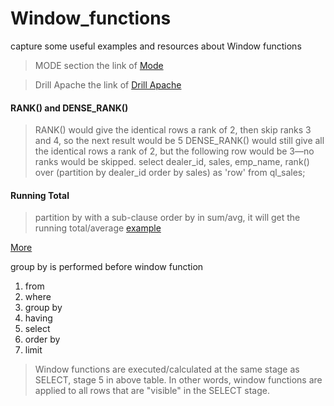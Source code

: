# Window_functions

capture some useful examples and resources about Window functions

> MODE section
the link of [Mode](https://mode.com/sql-tutorial/sql-window-functions/)

> Drill Apache
the link of [Drill Apache](https://drill.apache.org/docs/sql-window-functions-introduction/)


#### RANK() and DENSE_RANK()
> RANK() would give the identical rows a rank of 2, then skip ranks 3 and 4, so the next result would be 5
> DENSE_RANK() would still give all the identical rows a rank of 2, but the following row would be 3—no ranks would be skipped.
select dealer_id, sales, emp_name, rank() over (partition by dealer_id order by sales) as 'row'
from ql_sales;



#### Running Total
> partition by with a sub-clause order by in sum/avg, it will get the running total/average
[example](https://stackoverflow.com/questions/10039431/how-can-i-use-sum-over)
 
 [More](https://codingsight.com/calculating-running-total-with-over-clause-and-partition-by-clause-in-sql-server/)
  
  group by is performed before window function

  
  1. from
  2. where
  3. group by
  4. having
  5. select
  6. order by
  7. limit
  
 > Window functions are executed/calculated at the same stage as SELECT, stage 5 in above table.  In other words, window functions are applied to all rows that are "visible" in the SELECT stage.
